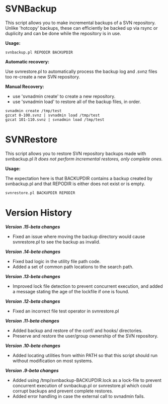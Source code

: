 # SVNBackup
This script allows you to make incremental backups of a SVN repository.
Unlike 'hotcopy' backups, these can efficiently be backed up via
rsync or duplicity and can be done while the repository is in use.

**Usage:**

~~~
svnbackup.pl REPODIR BACKUPDIR
~~~

**Automatic recovery:**

Use svnrestore.pl to automatically process the backup log and .svnz files too re-create a new SVN repository.

**Manual Recovery:**

* use 'svnadmin create' to create a new repository.
* use 'svnadmin load' to restore all of the backup files, in order.

~~~
svnadmin create /tmp/test
gzcat 0-100.svnz | svnadmin load /tmp/test
gzcat 101-110.svnz | svnadmin load /tmp/test
~~~




# SVNRestore

This script allows you to restore SVN repository backups made with
svnbackup.pl  *It does not perform incremental restores, only complete ones.*

**Usage:**

The expectation here is that BACKUPDIR contains a backup created by
svnbackup.pl and that REPODIR is either does not exist or is empty.

~~~
svnrestore.pl BACKUPDIR REPODIR
~~~


# Version History

***Version .15-beta changes***

* Fixed an issue where moving the backup directory would cause
svnrestore.pl to see the backup as invalid.

***Version .14-beta changes***

* Fixed bad logic in the utility file path code.
* Added a set of common path locations to the search path.

***Version .13-beta changes***

* Improved lock file detection to prevent concurrent execution, and added a message stating the age of the lockfile if one is found.

***Version .12-beta changes***

* Fixed an incorrect file test operator in svnrestore.pl

***Version .11-beta changes***

* Added backup and restore of the conf/ and hooks/ directories.
* Preserve and restore the user/group ownership of the SVN repository.

***Version .10-beta changes***

* Added locating utilities from within PATH so that this script should run without modification on most systems.                         

***Version .9-beta changes***

* Added using /tmp/svnbackup-BACKUPDIR.lock as a lock-file to prevent concurrent execution of svnbackup.pl or svnrestore.pl which could corrupt backups and prevent complete restores.
* Added error handling in case the external call to svnadmin fails.